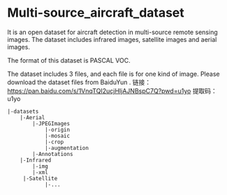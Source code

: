 # Multi-source_aircraft_dataset

It is an open dataset for aircraft detection in multi-source remote sensing images. 
The dataset includes infrared images, satellite images and aerial images.

The format of this dataset is PASCAL VOC.

The dataset includes 3 files, and each file is for one kind of image. Please download the dataset files from BaiduYun .
链接：https://pan.baidu.com/s/1VnqTQI2ucjHIjAJNBspC7Q?pwd=u1yo 
提取码：u1yo 
```
|-datasets
    |-Aerial
        |-JPEGImages
            |-origin
            |-mosaic
            |-crop
            |-augmentation
        |-Annotations
    |-Infrared
        |-img
        |-xml
     |-Satellite
            |-...
```
